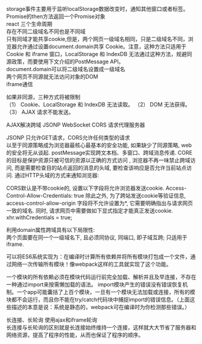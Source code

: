 storage事件主要用于监听localStorage数据改变时，通知其他窗口或者标签。  
Promise的then方法返回一个Promise对象    
react 三个生命周期  
存在不同二级域名不同也是不同域  
只有同域才能共享cookie,但是，两个网页一级域名相同，只是二级域名不同，浏览器允许通过设置document.domain共享 Cookie。注意，这种方法只适用于 Cookie 和 iframe 窗口，LocalStorage 和 IndexDB 无法通过这种方法，规避同源政策，而要使用下文介绍的PostMessage API。  
document.domain可以将二级域名设置成一级域名  
两个网页不同源就无法访问对象的DOM  
iframe通信  

如果非同源，三种方式将被限制  
（1） Cookie、LocalStorage 和 IndexDB 无法读取。
（2） DOM 无法获得。
（3） AJAX 请求不能发送。  

AJAX解决跨域
JSONP
WebSocket
CORS 
请求代理服务器 

JSONP 只允许GET请求，CORS允许任何类型的请求  
以至于同源策略成为浏览器最核心最基本的安全功能, 如果缺少了同源策略, web的安全将无从谈起. 
postMessage实现跨文本档、多窗口、跨域消息传递.
CORE的目标是保护资源只被可信的资源以正确的方式访问  , 浏览器不再一味禁止跨域访问, 而是需要检查目的站点返回的消息的头域, 要检查该响应是否允许当前站点访问. 通过HTTP头域的方式来通知浏览器:

CORS默认是不带cookie的, 设置以下字段将允许浏览器发送cookie.
Access-Control-Allow-Credentials: true
除此之外, 为了跨站发送cookie等验证信息, access-control-allow-origin 字段将不允许设置为*, 它需要明确指出与请求网页一致的域名.
同时, 请求网页中需要做如下显式指定才能真正发送cookie.  
xhr.withCredentials = true;  

利用domain属性跨域具有以下局限性:  
两个页面要在同一个一级域名下, 且必须同协议, 同端口, 即子域互跨;
只适用于iframe.

可以将ES6系统实现为：在编译时计算所有依赖并将所有模块打包成一个文件，通过网络一次传输所有模块！像webpack这样的工具就实现了这个功能。  


一个模块的所有依赖必须在模块代码运行前完全加载、解析并且及早连接，不存在一种通过import来按需懒加载的语法。
import模块产生的错误没有错误恢复机制。一个app可能囊括了上百个模块，一旦有一个模块无法加载或连接，所有的模块都不会运行，而且你不能在try/catch代码块中捕捉import的错误信息。（上面这些描述的本意是说：系统是静态的，webpack可在编译时为你检测那些错误。）

长连接、长轮询
使用ajax和iframe轮询  
长连接与长轮询的区别就是长连接始终维持一个连接，这样就大大节省了服务器和网络资源，提高了程序的性能，从而也保证了程序的顺序。